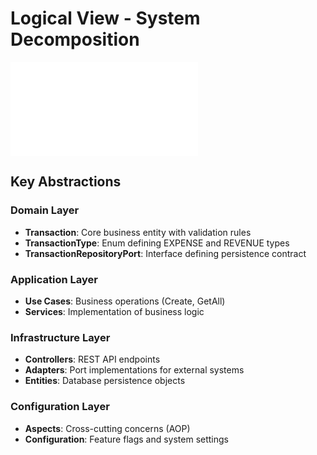 # Logical View - System Decomposition

![Logical View Diagram](diagrams/logical-view.mmd)

## Key Abstractions

### Domain Layer
- **Transaction**: Core business entity with validation rules
- **TransactionType**: Enum defining EXPENSE and REVENUE types
- **TransactionRepositoryPort**: Interface defining persistence contract

### Application Layer
- **Use Cases**: Business operations (Create, GetAll)
- **Services**: Implementation of business logic

### Infrastructure Layer
- **Controllers**: REST API endpoints
- **Adapters**: Port implementations for external systems
- **Entities**: Database persistence objects

### Configuration Layer
- **Aspects**: Cross-cutting concerns (AOP)
- **Configuration**: Feature flags and system settings
